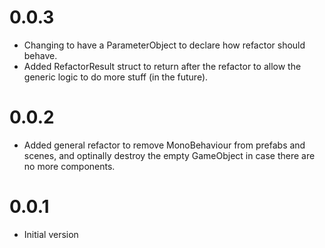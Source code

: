 # 0.0.3

* Changing to have a ParameterObject to declare how refactor should behave.
* Added RefactorResult struct to return after the refactor to allow the generic logic to do more stuff (in the future).

# 0.0.2

* Added general refactor to remove MonoBehaviour from prefabs and scenes, and optinally destroy the empty GameObject in case there are no more components.

# 0.0.1 

* Initial version